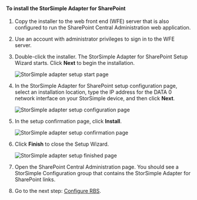 <!--author=SharS last changed: 9/17/15-->

#### To install the StorSimple Adapter for SharePoint
1. Copy the installer to the web front end (WFE) server that is also configured to run the SharePoint Central Administration web application. 
2. Use an account with administrator privileges to sign in to the WFE server.
3. Double-click the installer. The StorSimple Adapter for SharePoint Setup Wizard starts. Click **Next** to begin the installation.
   
    ![StorSimple adapter setup start page](./media/storsimple-install-sharepoint-adapter/HCS_SSASP_Setup1-include.png)
4. In the StorSimple Adapter for SharePoint setup configuration page, select an installation location, type the IP address for the DATA 0 network interface on your StorSimple device, and then click **Next**. 
   
    ![StorSimple adapter setup configuration page](./media/storsimple-install-sharepoint-adapter/HCS_SSASP_Setup2-include.png) 
5. In the setup confirmation page, click **Install**.
   
    ![StorSimple adapter setup confirmation page](./media/storsimple-install-sharepoint-adapter/HCS_SSASP_Confirm_Setup-include.png) 
6. Click **Finish** to close the Setup Wizard.
   
    ![StorSimple adapter setup finished page](./media/storsimple-install-sharepoint-adapter/HCS_SSASP_Setup_finish-include.png) 
7. Open the SharePoint Central Administration page. You should see a StorSimple Configuration group that contains the StorSimple Adapter for SharePoint links.
8. Go to the next step: [Configure RBS](#configure-rbs).

